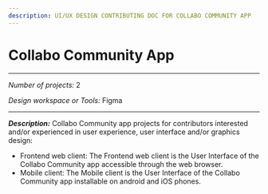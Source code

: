 ```yaml
---
description: UI/UX DESIGN CONTRIBUTING DOC FOR COLLABO COMMUNITY APP
---
```


# Collabo Community App

***

_Number of projects:_ 2

_Design workspace or Tools:_ Figma

***

_**Description:**_ Collabo Community app projects for contributors interested and/or experienced in user experience, user interface and/or graphics design:

* Frontend web client: The Frontend web client is the User Interface of the Collabo Community app accessible through the web browser.
* Mobile client: The Mobile client is the User Interface of the Collabo Community app installable on android and iOS phones.
